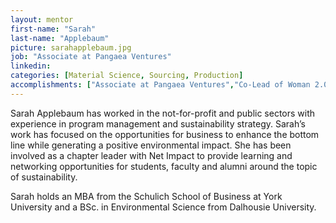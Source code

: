 ```yaml
---
layout: mentor
first-name: "Sarah"
last-name: "Applebaum"
picture: sarahapplebaum.jpg
job: "Associate at Pangaea Ventures"
linkedin: 
categories: [Material Science, Sourcing, Production]
accomplishments: ["Associate at Pangaea Ventures","Co-Lead of Woman 2.0 Founder Friday","Expert in material science"]
---
```

Sarah Applebaum has worked in the not-for-profit and public sectors with experience in program management and sustainability strategy. Sarah’s work has focused on the opportunities for business to enhance the bottom line while generating a positive environmental impact. She has been involved as a chapter leader with Net Impact to provide learning and networking opportunities for students, faculty and alumni around the topic of sustainability.

Sarah holds an MBA from the Schulich School of Business at York University and a BSc. in Environmental Science from Dalhousie University.
